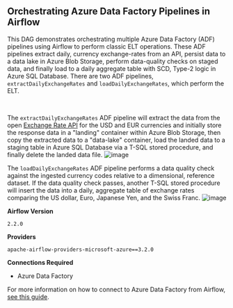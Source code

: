 ##  Orchestrating Azure Data Factory Pipelines in Airflow
This DAG demonstrates orchestrating multiple Azure Data Factory (ADF) pipelines using Airflow to perform classic ELT operations. These ADF pipelines extract daily, currency exchange-rates from an API, persist data to a data lake in Azure Blob Storage, perform data-quality checks on staged data, and finally load to a daily aggregate table with SCD, Type-2 logic in Azure SQL Database.  There are two ADF pipelines, `extractDailyExchangeRates` and `loadDailyExchangeRates`, which perform the ELT.

</br>

The `extractDailyExchangeRates` ADF pipeline will extract the data from the open [Exchange Rate API](https://www.exchangerate-api.com/) for the USD and EUR currencies and initially store the response data in a "landing" container within Azure Blob Storage, then copy the extracted data to a "data-lake" container, load the landed data to a staging table in Azure SQL Database via a T-SQL stored procedure, and finally delete the landed data file.
![image](https://user-images.githubusercontent.com/48934154/128788608-db87cd3d-1408-4423-bbc0-692de57820dd.png)

The `loadDailyExchangeRates` ADF pipeline performs a data quality check against the ingested currency codes relative to a dimensional, reference dataset.  If the data quality check passes, another T-SQL stored procedure will insert the data into a daily, aggregate table of exchange rates comparing the US dollar, Euro, Japanese Yen, and the Swiss Franc.
![image](https://user-images.githubusercontent.com/48934154/128788546-978f724b-3782-4a02-9eaa-bdc99f9fa9db.png)


**Airflow Version**

   `2.2.0`

**Providers**

  ```
  apache-airflow-providers-microsoft-azure==3.2.0
  ```

**Connections Required**
  - Azure Data Factory

For more information on how to connect to Azure Data Factory from Airflow, [see this guide](https://airflow.apache.org/docs/apache-airflow-providers-microsoft-azure/stable/connections/adf.html).
